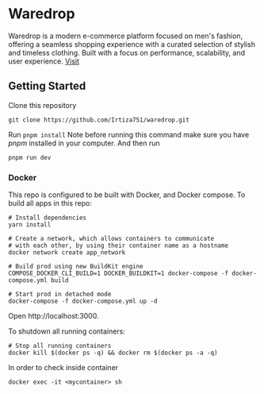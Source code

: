 # Waredrop

Waredrop is a modern e-commerce platform focused on men's fashion, offering a seamless shopping experience with a curated selection of stylish and timeless clothing. Built with a focus on performance, scalability, and user experience. [Visit](waredrop.vercel.app)

## Getting Started

Clone this repository

```
git clone https://github.com/Irtiza751/waredrop.git
```

Run `pnpm install` Note before running this command make sure you have _pnpm_ installed in your computer.
And then run

```
pnpm run dev
```

### Docker

This repo is configured to be built with Docker, and Docker compose. To build all apps in this repo:

```
# Install dependencies
yarn install

# Create a network, which allows containers to communicate
# with each other, by using their container name as a hostname
docker network create app_network

# Build prod using new BuildKit engine
COMPOSE_DOCKER_CLI_BUILD=1 DOCKER_BUILDKIT=1 docker-compose -f docker-compose.yml build

# Start prod in detached mode
docker-compose -f docker-compose.yml up -d
```

Open http://localhost:3000.

To shutdown all running containers:

```
# Stop all running containers
docker kill $(docker ps -q) && docker rm $(docker ps -a -q)
```

In order to check inside container

```
docker exec -it <mycontainer> sh
```
